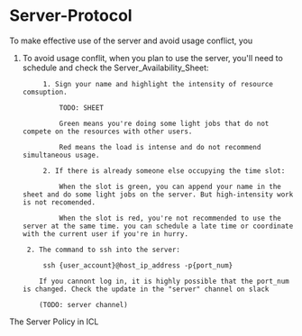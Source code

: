 # Server-Protocol
To make effective use of the server and avoid usage conflict, you


1. To avoid usage conflit, when you plan to use the server, you'll need to schedule and check the Server_Availability_Sheet:

            1. Sign your name and highlight the intensity of resource comsuption.
            
                TODO: SHEET
                
                Green means you're doing some light jobs that do not compete on the resources with other users. 
                
                Red means the load is intense and do not recommend simultaneous usage. 
                
            2. If there is already someone else occupying the time slot:
            
                When the slot is green, you can append your name in the sheet and do some light jobs on the server. But high-intensity work is not recomended. 
                
                When the slot is red, you're not recommended to use the server at the same time. you can schedule a late time or coordinate with the current user if you're in hurry.
                
        2. The command to ssh into the server:
        
            ssh {user_account}@host_ip_address -p{port_num}
            
           If you cannont log in, it is highly possible that the port_num is changed. Check the update in the "server" channel on slack
           
           (TODO: server channel)



The Server Policy in ICL
